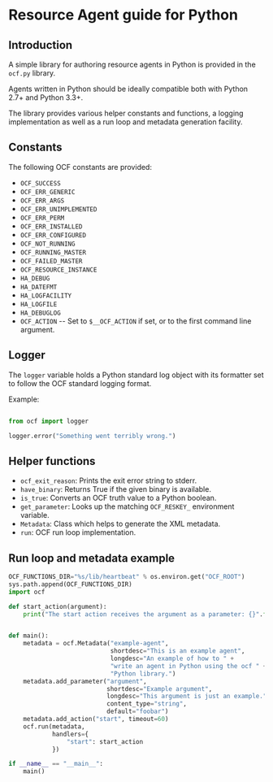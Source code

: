 # Resource Agent guide for Python

## Introduction

A simple library for authoring resource agents in Python is
provided in the `ocf.py` library.

Agents written in Python should be ideally compatible both with Python
2.7+ and Python 3.3+.

The library provides various helper constants and functions, a logging
implementation as well as a run loop and metadata generation facility.

## Constants

The following OCF constants are provided:

* `OCF_SUCCESS`
* `OCF_ERR_GENERIC`
* `OCF_ERR_ARGS`
* `OCF_ERR_UNIMPLEMENTED`
* `OCF_ERR_PERM`
* `OCF_ERR_INSTALLED`
* `OCF_ERR_CONFIGURED`
* `OCF_NOT_RUNNING`
* `OCF_RUNNING_MASTER`
* `OCF_FAILED_MASTER`
* `OCF_RESOURCE_INSTANCE`
* `HA_DEBUG`
* `HA_DATEFMT`
* `HA_LOGFACILITY`
* `HA_LOGFILE`
* `HA_DEBUGLOG`
* `OCF_ACTION` -- Set to `$__OCF_ACTION` if set, or to the first command line argument.

## Logger

The `logger` variable holds a Python standard log object with its
formatter set to follow the OCF standard logging format.

Example:

``` python

from ocf import logger

logger.error("Something went terribly wrong.")

```

## Helper functions

* `ocf_exit_reason`: Prints the exit error string to stderr.
* `have_binary`: Returns True if the given binary is available.
* `is_true`: Converts an OCF truth value to a Python boolean.
* `get_parameter`: Looks up the matching `OCF_RESKEY_` environment variable.
* `Metadata`: Class which helps to generate the XML metadata.
* `run`: OCF run loop implementation.

## Run loop and metadata example

``` python
OCF_FUNCTIONS_DIR="%s/lib/heartbeat" % os.environ.get("OCF_ROOT")
sys.path.append(OCF_FUNCTIONS_DIR)
import ocf

def start_action(argument):
    print("The start action receives the argument as a parameter: {}".format(argument))


def main():
    metadata = ocf.Metadata("example-agent",
                            shortdesc="This is an example agent",
                            longdesc="An example of how to " +
                            "write an agent in Python using the ocf " +
                            "Python library.")
    metadata.add_parameter("argument",
                           shortdesc="Example argument",
                           longdesc="This argument is just an example.",
                           content_type="string",
                           default="foobar")
    metadata.add_action("start", timeout=60)
    ocf.run(metadata,
            handlers={
                "start": start_action
            })

if __name__ == "__main__":
    main()
```
